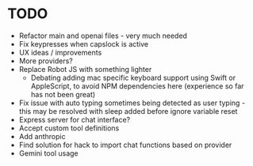 # TODO

- Refactor main and openai files - very much needed
- Fix keypresses when capslock is active
- UX ideas / improvements
- More providers?
- Replace Robot JS with something lighter
  - Debating adding mac specific keyboard support using Swift or AppleScript, to avoid NPM dependencies here (experience so far has not been great)
- Fix issue with auto typing sometimes being detected as user typing - this may be resolved with sleep added before ignore variable reset
- Express server for chat interface?
- Accept custom tool definitions
- Add anthropic
- Find solution for hack to import chat functions based on provider
- Gemini tool usage
